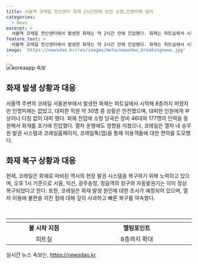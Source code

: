 ```yaml
---
title: 서울역 코레일 전산센터 화재 2시간만에 완전 소멸…인명피해 없어
categories:
  - News
excerpt: >
  서울역 코레일 전산센터에서 발생한 화재는 약 2시간 만에 진압됐다. 화재는 피트실에서 시작해 배관을 타고 8층까지 확대됐지만 인명피해는 없었다. 정확한 재산 피해는 추산 중이며, 소방 당국은 장비 46대와 인력 177명을 동원해 화재 진압에 나섰다. 현장 발권 시스템은 일시적으로 마비됐지만 대부분의 역은 오후 1시 기준으로 정상 복구됐다. 코레일은 빠른 복구를 위해 최선을 다하겠다고 밝혔다. (종합)
feature_text: >
  서울역 코레일 전산센터에서 발생한 화재는 약 2시간 만에 진압됐다. 화재는 피트실에서 시작해 배관을 타고 8층까지 확대됐지만 인명피해는 없었다. 정확한 재산 피해는 추산 중이며, 소방 당국은 장비 46대와 인력 177명을 동원해 화재 진압에 나섰다. 현장 발권 시스템은 일시적으로 마비됐지만 대부분의 역은 오후 1시 기준으로 정상 복구됐다. 코레일은 빠른 복구를 위해 최선을 다하겠다고 밝혔다. (종합)
image: 'https://newsdao.kr/res/images/meta/newsdao_breakingnews.jpg'
---
```


<p><img src="https://newsdao.kr/res/images/meta/newsdao_breakingnews.jpg" alt="koreaapp 속보" /></p>

<h2 data-ke-size="size26">화재 발생 상황과 대응</h2>

<p>서울역 주변의 코레일 서울본부에서 발생한 화재는 피트실에서 시작해 8층까지 퍼졌지만 인명피해는 없었고, 대피한 직원 약 30명 중 상황은 안전했으며, 대피한 인원에게 부상이나 다침 없이 대피 했다. 화재 진압에 소방 당국은 장비 46대와 177명의 인력을 동원해서 화재를 조기에 진압했다. 열차 운행에도 영향을 미쳤으나, 코레일은 열차 내 승무원 발권 시스템과 코레일홈페이지, 코레일톡(앱)을 통해 이용객들에 대한 편의를 도모했다.</p>

<h2 data-ke-size="size26">화재 복구 상황과 대응</h2>

<p>현재, 코레일은 화재로 마비된 역사의 현장 발권 시스템을 복구하기 위해 노력하고 있으며, 오후 1시 기준으로 서울, 익산, 광주송정, 정읍역의 창구와 자동발권기는 이미 정상 복구되었다고 한다. 또한, 코레일은 화재 발생 원인에 대한 조사가 예정되어 있으며, 열차 이용에 불편을 끼친 점에 대해 깊이 사과하고 빠른 복구를 약속했다.</p>

<p data-ke-size="size16">&nbsp;</p>

<table>
    <thead>
        <tr>
            <th style="width: 200px;"></th>
            <th style="width: 300px;"></th>
        </tr>
    </thead>
    <tbody>
        <tr>
            <td style="text-align: center; height: 17px;"><b>불 시작 지점</b></td>
            <td style="text-align: center; height: 17px;"><b>멜팅포인트</b></td>
        </tr>
        <tr>
            <td style="text-align: center; height: 17px;">피트실</td>
            <td style="text-align: center; height: 17px;">8층까지 확대</td>
        </tr>
    </tbody>
</table>
실시간 뉴스 속보는, <a href="https://newsdao.kr" rel="dofollow">https://newsdao.kr</a>


